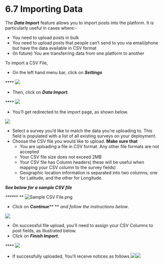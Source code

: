# 6.7 Importing Data

The _**Data Import**_ feature allows you to import posts into the platform. It is particularly useful in cases where:-

* You need to upload posts in bulk
* You need to upload posts that people can’t send to you via email/phone but have the data available in CSV format
* (In future) You are transferring data from one platform to another

To import a CSV File,

* On the left hand menu bar, click on _**Settings**_

&#x20;                                                 _****_                                                  ![](<../.gitbook/assets/Click\_on\_settings (1).png>)

* Then, click on _**Data Import.**_

&#x20;                                                  _****_                                                   ![](../.gitbook/assets/Updated\_Import.png)

* You’ll get redirected to the import page, as shown below.

&#x20;                                               ![](https://lh5.googleusercontent.com/FzHPPuIItiCVqMKc4h9JpuvPjGegUkYuIAMdM0JG\_PKcHXqLqrXGM9OesdOyoV\_WZ84XDjlYGRC2wkAdo15ZeTCa5wE4kZod4IT4giot3trDpkypsleeC3o8bJDxffIM0fq9VE04)

* Select a survey you’d like to match the data you’re uploading to. This field is populated with a list of all existing surveys on your deployment.
* Choose the CSV file you would like to upload. **Make sure that**
  * You are uploading a file in CSV format. Any other file formats are not accepted
  * Your CSV file size does not exceed 2MB
  * Your CSV file has Column headers( these will be useful when mapping your CSV column to the survey fields)
  * Geographic location information is separated into two columns; one for Latitude, and the other for Longitude.

_**See below for a sample CSV file**_

&#x20;                                               _****_**                                                 ** ![Sample CSV File.png](../.gitbook/assets/sample\_csv\_file.png)

* Click on _**Continue**_** ** _and follow the instructions below_.

&#x20;                                               ![](https://lh6.googleusercontent.com/VpncbWoF-G-JEiH291YnlMyKmh104Q55u4YJdTRlYgRrTGWPaZ0E9e4KvbdRVTnTFJv5c41h63ib2FZCcJE4rzzdRyeemEVfakL2m4NqYHrrjjtbgL9BKPfdr-Zu85PR0oDV9LnY)

* On successful file upload, you’ll need to assign your CSV Columns to post fields, as illustrated below.
* Click on _**Finish Import.**_

&#x20;                                                _****_                                                 ![](https://lh4.googleusercontent.com/HW4sy8R4ApwN40JSUrTQQOvD5OFV98Aq-roTtKVvjeKbdc\_gCu-QhyAkR3kBY55ocqCZywDAX2hW7d3Fd1fyRc-leuTyj\_043db5wiN\_w-wqiw\_IT4TkKkECTqRaEAmA8QEP1hln)

* If successfully uploaded, You’ll receive notices as follows.![](../.gitbook/assets/Success\_import.png)![](../.gitbook/assets/success\_import\_2.png)
